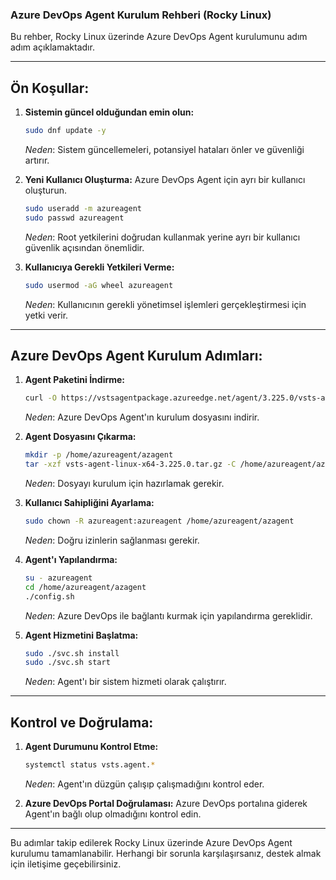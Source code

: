 ### Azure DevOps Agent Kurulum Rehberi (Rocky Linux)

Bu rehber, Rocky Linux üzerinde Azure DevOps Agent kurulumunu adım adım açıklamaktadır.

---

## Ön Koşullar:
1. **Sistemin güncel olduğundan emin olun:**
   ```bash
   sudo dnf update -y
   ```
   *Neden*: Sistem güncellemeleri, potansiyel hataları önler ve güvenliği artırır.

2. **Yeni Kullanıcı Oluşturma:** Azure DevOps Agent için ayrı bir kullanıcı oluşturun.
   ```bash
   sudo useradd -m azureagent
   sudo passwd azureagent
   ```
   *Neden*: Root yetkilerini doğrudan kullanmak yerine ayrı bir kullanıcı güvenlik açısından önemlidir.

3. **Kullanıcıya Gerekli Yetkileri Verme:**
   ```bash
   sudo usermod -aG wheel azureagent
   ```
   *Neden*: Kullanıcının gerekli yönetimsel işlemleri gerçekleştirmesi için yetki verir.

---

## Azure DevOps Agent Kurulum Adımları:

1. **Agent Paketini İndirme:**
   ```bash
   curl -O https://vstsagentpackage.azureedge.net/agent/3.225.0/vsts-agent-linux-x64-3.225.0.tar.gz
   ```
   *Neden*: Azure DevOps Agent'ın kurulum dosyasını indirir.

2. **Agent Dosyasını Çıkarma:**
   ```bash
   mkdir -p /home/azureagent/azagent
   tar -xzf vsts-agent-linux-x64-3.225.0.tar.gz -C /home/azureagent/azagent
   ```
   *Neden*: Dosyayı kurulum için hazırlamak gerekir.

3. **Kullanıcı Sahipliğini Ayarlama:**
   ```bash
   sudo chown -R azureagent:azureagent /home/azureagent/azagent
   ```
   *Neden*: Doğru izinlerin sağlanması gerekir.

4. **Agent'ı Yapılandırma:**
   ```bash
   su - azureagent
   cd /home/azureagent/azagent
   ./config.sh
   ```
   *Neden*: Azure DevOps ile bağlantı kurmak için yapılandırma gereklidir.

5. **Agent Hizmetini Başlatma:**
   ```bash
   sudo ./svc.sh install
   sudo ./svc.sh start
   ```
   *Neden*: Agent'ı bir sistem hizmeti olarak çalıştırır.

---

## Kontrol ve Doğrulama:

1. **Agent Durumunu Kontrol Etme:**
   ```bash
   systemctl status vsts.agent.*
   ```
   *Neden*: Agent'ın düzgün çalışıp çalışmadığını kontrol eder.

2. **Azure DevOps Portal Doğrulaması:**
   Azure DevOps portalına giderek Agent'ın bağlı olup olmadığını kontrol edin.

---

Bu adımlar takip edilerek Rocky Linux üzerinde Azure DevOps Agent kurulumu tamamlanabilir. Herhangi bir sorunla karşılaşırsanız, destek almak için iletişime geçebilirsiniz.




